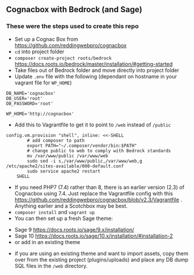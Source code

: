 ## Cognacbox with Bedrock (and Sage)

### These were the steps used to create this repo

* Set up a Cognac Box from https://github.com/reddingwebpro/cognacbox 
* `cd` into project folder
* `composer create-project roots/bedrock` https://docs.roots.io/bedrock/master/installation/#getting-started 
* Take files out of Bedrock folder and move directly into project folder
* Update `.env` file with the following (dependant on hostname in your vagrant file for `WP_HOME`)

```
DB_NAME='cognacbox'
DB_USER='root'
DB_PASSWORD='root'

WP_HOME='http://cognacbox' 
```

* Add this to Vagrantfile to get it to point to `/web` instead of `/public`

```
config.vm.provision "shell", inline: <<-SHELL
        # add composer to path
        export PATH="~/.composer/vendor/bin:$PATH"
        # change public to web to comply with Bedrock standards
        mv /var/www/public /var/www/web
        sudo sed -i s,/var/www/public,/var/www/web,g /etc/apache2/sites-available/000-default.conf
        sudo service apache2 restart
    SHELL
```

* If you need PHP7 (7.4) rather than 8, there is an earlier version (2.3) of Cognacbox using 7.4. Just replace the Vagrantfile config with this https://github.com/reddingwebpro/cognacbox/blob/v2.3/Vagrantfile . Anything earlier and a Scotchbox may be best.
* `composer install` and `vagrant up`
* You can then set up a fresh Sage theme: 
- Sage 9 https://docs.roots.io/sage/9.x/installation/
- Sage 10 https://docs.roots.io/sage/10.x/installation/#installation-2
- or add in an existing theme

* if you are using an existing theme and want to import assets, copy them over from the existing project (plugins/uploads) and place any DB dump SQL files in the `/web` directory.
